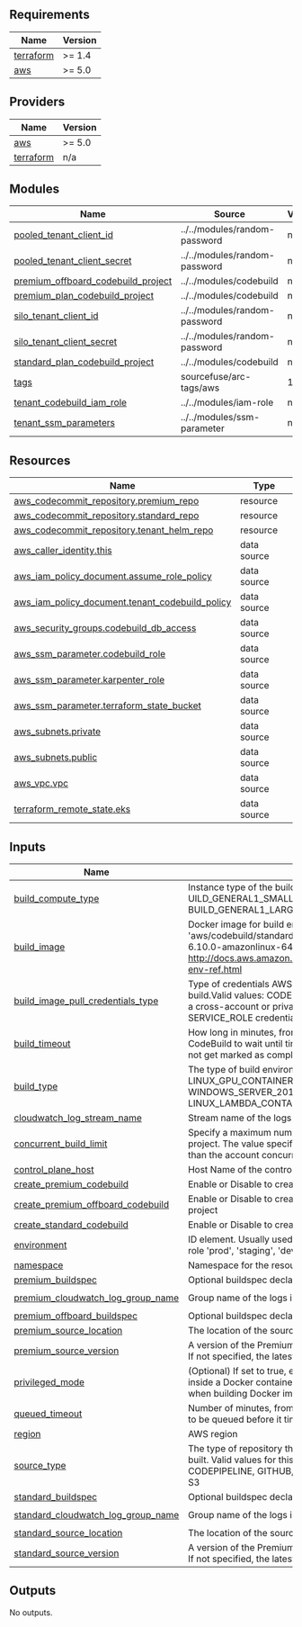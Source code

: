 <!-- BEGIN_TF_DOCS -->
## Requirements

| Name | Version |
|------|---------|
| <a name="requirement_terraform"></a> [terraform](#requirement\_terraform) | >= 1.4 |
| <a name="requirement_aws"></a> [aws](#requirement\_aws) | >= 5.0 |

## Providers

| Name | Version |
|------|---------|
| <a name="provider_aws"></a> [aws](#provider\_aws) | >= 5.0 |
| <a name="provider_terraform"></a> [terraform](#provider\_terraform) | n/a |

## Modules

| Name | Source | Version |
|------|--------|---------|
| <a name="module_pooled_tenant_client_id"></a> [pooled\_tenant\_client\_id](#module\_pooled\_tenant\_client\_id) | ../../modules/random-password | n/a |
| <a name="module_pooled_tenant_client_secret"></a> [pooled\_tenant\_client\_secret](#module\_pooled\_tenant\_client\_secret) | ../../modules/random-password | n/a |
| <a name="module_premium_offboard_codebuild_project"></a> [premium\_offboard\_codebuild\_project](#module\_premium\_offboard\_codebuild\_project) | ../../modules/codebuild | n/a |
| <a name="module_premium_plan_codebuild_project"></a> [premium\_plan\_codebuild\_project](#module\_premium\_plan\_codebuild\_project) | ../../modules/codebuild | n/a |
| <a name="module_silo_tenant_client_id"></a> [silo\_tenant\_client\_id](#module\_silo\_tenant\_client\_id) | ../../modules/random-password | n/a |
| <a name="module_silo_tenant_client_secret"></a> [silo\_tenant\_client\_secret](#module\_silo\_tenant\_client\_secret) | ../../modules/random-password | n/a |
| <a name="module_standard_plan_codebuild_project"></a> [standard\_plan\_codebuild\_project](#module\_standard\_plan\_codebuild\_project) | ../../modules/codebuild | n/a |
| <a name="module_tags"></a> [tags](#module\_tags) | sourcefuse/arc-tags/aws | 1.2.5 |
| <a name="module_tenant_codebuild_iam_role"></a> [tenant\_codebuild\_iam\_role](#module\_tenant\_codebuild\_iam\_role) | ../../modules/iam-role | n/a |
| <a name="module_tenant_ssm_parameters"></a> [tenant\_ssm\_parameters](#module\_tenant\_ssm\_parameters) | ../../modules/ssm-parameter | n/a |

## Resources

| Name | Type |
|------|------|
| [aws_codecommit_repository.premium_repo](https://registry.terraform.io/providers/hashicorp/aws/latest/docs/resources/codecommit_repository) | resource |
| [aws_codecommit_repository.standard_repo](https://registry.terraform.io/providers/hashicorp/aws/latest/docs/resources/codecommit_repository) | resource |
| [aws_codecommit_repository.tenant_helm_repo](https://registry.terraform.io/providers/hashicorp/aws/latest/docs/resources/codecommit_repository) | resource |
| [aws_caller_identity.this](https://registry.terraform.io/providers/hashicorp/aws/latest/docs/data-sources/caller_identity) | data source |
| [aws_iam_policy_document.assume_role_policy](https://registry.terraform.io/providers/hashicorp/aws/latest/docs/data-sources/iam_policy_document) | data source |
| [aws_iam_policy_document.tenant_codebuild_policy](https://registry.terraform.io/providers/hashicorp/aws/latest/docs/data-sources/iam_policy_document) | data source |
| [aws_security_groups.codebuild_db_access](https://registry.terraform.io/providers/hashicorp/aws/latest/docs/data-sources/security_groups) | data source |
| [aws_ssm_parameter.codebuild_role](https://registry.terraform.io/providers/hashicorp/aws/latest/docs/data-sources/ssm_parameter) | data source |
| [aws_ssm_parameter.karpenter_role](https://registry.terraform.io/providers/hashicorp/aws/latest/docs/data-sources/ssm_parameter) | data source |
| [aws_ssm_parameter.terraform_state_bucket](https://registry.terraform.io/providers/hashicorp/aws/latest/docs/data-sources/ssm_parameter) | data source |
| [aws_subnets.private](https://registry.terraform.io/providers/hashicorp/aws/latest/docs/data-sources/subnets) | data source |
| [aws_subnets.public](https://registry.terraform.io/providers/hashicorp/aws/latest/docs/data-sources/subnets) | data source |
| [aws_vpc.vpc](https://registry.terraform.io/providers/hashicorp/aws/latest/docs/data-sources/vpc) | data source |
| [terraform_remote_state.eks](https://registry.terraform.io/providers/hashicorp/terraform/latest/docs/data-sources/remote_state) | data source |

## Inputs

| Name | Description | Type | Default | Required |
|------|-------------|------|---------|:--------:|
| <a name="input_build_compute_type"></a> [build\_compute\_type](#input\_build\_compute\_type) | Instance type of the build instance e.g. UILD\_GENERAL1\_SMALL, BUILD\_GENERAL1\_MEDIUM, BUILD\_GENERAL1\_LARGE, BUILD\_GENERAL1\_2XLARGE | `string` | `"BUILD_GENERAL1_SMALL"` | no |
| <a name="input_build_image"></a> [build\_image](#input\_build\_image) | Docker image for build environment, e.g. 'aws/codebuild/standard:2.0' or 'aws/codebuild/eb-nodejs-6.10.0-amazonlinux-64:4.0.0'. For more info: http://docs.aws.amazon.com/codebuild/latest/userguide/build-env-ref.html | `string` | `"aws/codebuild/standard:7.0"` | no |
| <a name="input_build_image_pull_credentials_type"></a> [build\_image\_pull\_credentials\_type](#input\_build\_image\_pull\_credentials\_type) | Type of credentials AWS CodeBuild uses to pull images in your build.Valid values: CODEBUILD, SERVICE\_ROLE. When you use a cross-account or private registry image, you must use SERVICE\_ROLE credentials. | `string` | `"CODEBUILD"` | no |
| <a name="input_build_timeout"></a> [build\_timeout](#input\_build\_timeout) | How long in minutes, from 5 to 480 (8 hours), for AWS CodeBuild to wait until timing out any related build that does not get marked as completed | `number` | `120` | no |
| <a name="input_build_type"></a> [build\_type](#input\_build\_type) | The type of build environment, e.g. LINUX\_CONTAINER, LINUX\_GPU\_CONTAINER, WINDOWS\_CONTAINER, WINDOWS\_SERVER\_2019\_CONTAINER, ARM\_CONTAINER, LINUX\_LAMBDA\_CONTAINER, ARM\_LAMBDA\_CONTAINER | `string` | `"LINUX_CONTAINER"` | no |
| <a name="input_cloudwatch_log_stream_name"></a> [cloudwatch\_log\_stream\_name](#input\_cloudwatch\_log\_stream\_name) | Stream name of the logs in CloudWatch Logs. | `string` | `"log-stream"` | no |
| <a name="input_concurrent_build_limit"></a> [concurrent\_build\_limit](#input\_concurrent\_build\_limit) | Specify a maximum number of concurrent builds for the project. The value specified must be greater than 0 and less than the account concurrent running builds limit. | `number` | `1` | no |
| <a name="input_control_plane_host"></a> [control\_plane\_host](#input\_control\_plane\_host) | Host Name of the control plane | `string` | n/a | yes |
| <a name="input_create_premium_codebuild"></a> [create\_premium\_codebuild](#input\_create\_premium\_codebuild) | Enable or Disable to create premium codebuild project | `bool` | `true` | no |
| <a name="input_create_premium_offboard_codebuild"></a> [create\_premium\_offboard\_codebuild](#input\_create\_premium\_offboard\_codebuild) | Enable or Disable to create premium offboarding codebuild project | `bool` | `true` | no |
| <a name="input_create_standard_codebuild"></a> [create\_standard\_codebuild](#input\_create\_standard\_codebuild) | Enable or Disable to create premium codebuild project | `bool` | `true` | no |
| <a name="input_environment"></a> [environment](#input\_environment) | ID element. Usually used for region e.g. 'uw2', 'us-west-2', OR role 'prod', 'staging', 'dev', 'UAT' | `string` | n/a | yes |
| <a name="input_namespace"></a> [namespace](#input\_namespace) | Namespace for the resources. | `string` | n/a | yes |
| <a name="input_premium_buildspec"></a> [premium\_buildspec](#input\_premium\_buildspec) | Optional buildspec declaration to use for building the project | `string` | `""` | no |
| <a name="input_premium_cloudwatch_log_group_name"></a> [premium\_cloudwatch\_log\_group\_name](#input\_premium\_cloudwatch\_log\_group\_name) | Group name of the logs in CloudWatch Logs | `string` | `"premium-codebuild-log-group"` | no |
| <a name="input_premium_offboard_buildspec"></a> [premium\_offboard\_buildspec](#input\_premium\_offboard\_buildspec) | Optional buildspec declaration to use for building the project | `string` | `""` | no |
| <a name="input_premium_source_location"></a> [premium\_source\_location](#input\_premium\_source\_location) | The location of the source code from git or s3 | `string` | `""` | no |
| <a name="input_premium_source_version"></a> [premium\_source\_version](#input\_premium\_source\_version) | A version of the Premium build input to be built for this project. If not specified, the latest version is used. | `string` | `""` | no |
| <a name="input_privileged_mode"></a> [privileged\_mode](#input\_privileged\_mode) | (Optional) If set to true, enables running the Docker daemon inside a Docker container on the CodeBuild instance. Used when building Docker images | `bool` | `true` | no |
| <a name="input_queued_timeout"></a> [queued\_timeout](#input\_queued\_timeout) | Number of minutes, from 5 to 480 (8 hours), a build is allowed to be queued before it times out. The default is 8 hours. | `number` | `8` | no |
| <a name="input_region"></a> [region](#input\_region) | AWS region | `string` | `"us-east-1"` | no |
| <a name="input_source_type"></a> [source\_type](#input\_source\_type) | The type of repository that contains the source code to be built. Valid values for this parameter are: CODECOMMIT, CODEPIPELINE, GITHUB, GITHUB\_ENTERPRISE, BITBUCKET or S3 | `string` | `"CODECOMMIT"` | no |
| <a name="input_standard_buildspec"></a> [standard\_buildspec](#input\_standard\_buildspec) | Optional buildspec declaration to use for building the project | `string` | `""` | no |
| <a name="input_standard_cloudwatch_log_group_name"></a> [standard\_cloudwatch\_log\_group\_name](#input\_standard\_cloudwatch\_log\_group\_name) | Group name of the logs in CloudWatch Logs | `string` | `"standard-codebuild-log-group"` | no |
| <a name="input_standard_source_location"></a> [standard\_source\_location](#input\_standard\_source\_location) | The location of the source code from git or s3 | `string` | `""` | no |
| <a name="input_standard_source_version"></a> [standard\_source\_version](#input\_standard\_source\_version) | A version of the Premium build input to be built for this project. If not specified, the latest version is used. | `string` | `""` | no |

## Outputs

No outputs.
<!-- END_TF_DOCS -->